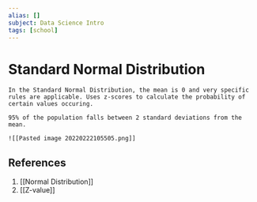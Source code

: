 ```yaml
---
alias: []
subject: Data Science Intro
tags: [school]
---
```

# Standard Normal Distribution

```ad-note
In the Standard Normal Distribution, the mean is 0 and very specific rules are applicable. Uses z-scores to calculate the probability of certain values occuring.
```

```ad-info
95% of the population falls between 2 standard deviations from the mean.
```

```ad-example
![[Pasted image 20220222105505.png]]
```

## References
1. [[Normal Distribution]]
2. [[Z-value]]